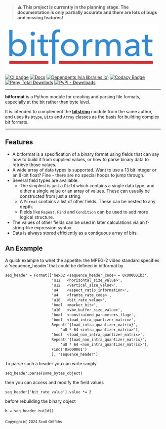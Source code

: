 > :warning: **This project is currently in the planning stage. The documentation is only partially accurate and there are lots of bugs and missing features!**

[![bitformat](https://raw.githubusercontent.com/scott-griffiths/bitformat/main/doc/bitformat_logo_small.png)](https://github.com/scott-griffiths/bitformat)

[![CI badge](https://github.com/scott-griffiths/bitformat/actions/workflows/.github/workflows/ci.yml/badge.svg)](https://github.com/scott-griffiths/bitformat/actions/workflows/ci.yml)
[![Docs](https://img.shields.io/readthedocs/bitformat?logo=readthedocs&logoColor=white)](https://bitformat.readthedocs.io/en/latest/)
[![Dependents (via libraries.io)](https://img.shields.io/librariesio/dependents/pypi/bitformat?logo=libraries.io&logoColor=white)](https://libraries.io/pypi/bitformat)
[![Codacy Badge](https://img.shields.io/codacy/grade/b61ae16cc6404d0da5dbcc21ee19ddda?logo=codacy)](https://app.codacy.com/gh/scott-griffiths/bitformat/dashboard?utm_source=gh&utm_medium=referral&utm_content=&utm_campaign=Badge_grade)
&nbsp; &nbsp;
[![Pepy Total Downlods](https://img.shields.io/pepy/dt/bitformat?logo=python&logoColor=white&labelColor=blue&color=blue)](https://www.pepy.tech/projects/bitformat)
[![PyPI - Downloads](https://img.shields.io/pypi/dm/bitformat?label=%40&labelColor=blue&color=blue)](https://pypistats.org/packages/bitformat)

---------

**bitformat** is a Python module for creating and parsing file formats, especially at the bit rather than byte level.

It is intended to complement the [**bitstring**](https://github.com/scott-griffiths/bitstring) module from the same author, and uses its `Dtype`, `Bits` and `Array` classes as the basis for building complex bit formats.


----

Features
--------
* A bitformat is a specification of a binary format using fields that can say how to build it from supplied values, or how to parse binary data to retrieve those values.
* A wide array of data types is supported.  Want to use a 13 bit integer or an 8-bit float? Fine - there are no special hoops to jump through.
* Several field types are available:
  * The simplest is just a `Field` which contains a single data type, and either a single value or an array of values. These can usually be constructed from just a string. 
  * A `Format` contains a list of other fields. These can be nested to any depth.
  * Fields like `Repeat`, `Find` and `Condition` can be used to add more logical structure.
* The values of other fields can be used in later calculations via an f-string-like expression syntax.
* Data is always stored efficiently as a contiguous array of bits.

An Example
----------

A quick example to whet the appetite: the MPEG-2 video standard specifies a 'sequence_header' that could be defined in bitformat by

    seq_header = Format(['hex32 <sequence_header_code> = 0x000001b3',
                         'u12   <horizontal_size_value>',
                         'u12   <vertical_size_value>',
                         'u4    <aspect_ratio_information>',
                         'u4    <framte_rate_code>',
                         'u18   <bit_rate_value>',
                         'bool  <marker_bit>',
                         'u10   <vbv_buffer_size_value>',
                         'bool  <constrained_parameters_flag>',
                         'bool  <load_intra_quantizer_matrix>',
                         Repeat('{load_intra_quantizer_matrix}',
                             'u8 * 64 <intra_quantizer_matrix>'),
                         'bool  <load_non_intra_quantizer_matrix>',
                         Repeat('{load_non_intra_quantizer_matrix}',
                             'u8 * 64 <non_intra_quantizer_matrix>'),
                         Find('0x000001')
                         ], 'sequence_header')

To parse such a header you can write simply

    seq_header.parse(some_bytes_object)

then you can access and modify the field values

    seq_header['bit_rate_value'].value *= 2

before rebuilding the binary object

    b = seq_header.build()


<sub>Copyright (c) 2024 Scott Griffiths</sub>
